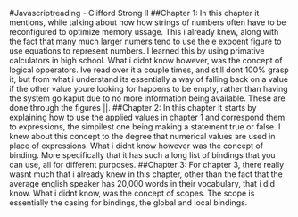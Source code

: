 #Javascriptreading - Clifford Strong II
##Chapter 1: In this chapter it mentions, while talking about how how strings of numbers often have to be reconfigured to optimize memory ussage. This i already knew, along with the fact that many much larger numers tend to use the e expoent figure to use equations to represent numbers. I learned this by using primative calculators in high school. What i didnt know however, was the concept of logical opperators. Ive read over it a couple times, and still dont 100% grasp it, but from what i understand its essentially a way of falling back on a value if the other value youre looking for happens to be empty, rather than having the system go kaput due to no more information being available. These are done through the figures ||.
##Chapter 2: In this chapter it starts by explaining how to use the applied values in chapter 1 and correspond them to expressions, the simpilest one being making a statement true or false. I knew about this concept to the degree that numerical values are used in place of expressions. What i didnt know however was the concept of binding. More specifically that it has such a long list of bindings that you can use, all for different purposes. 
##Chapter 3: For chapter 3, there really wasnt much that i already knew in this chapter, other than the fact that the average english speaker has 20,000 words in their vocabulary, that i did know. What i didnt know, was the concept of scopes. The scope is essentially the casing for bindings, the global and local bindings. 
